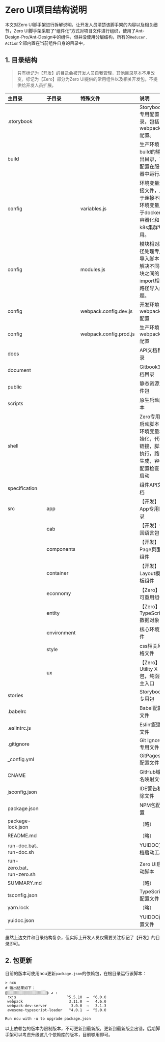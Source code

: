 # Zero UI项目结构说明

本文对Zero UI脚手架进行拆解说明，让开发人员清楚该脚手架的内容以及相关细节，Zero UI脚手架采取了“组件化”方式对项目文件进行组织，使用了Ant-Design-Pro/Ant-Design中的组件，但并没使用分层结构，所有的`Reducer, Action`全部内置在当前组件自身的目录中。

## 1. 目录结构

> 只有标记为【开发】的目录会被开发人员自我管理，其他目录基本不用改变，标记为【Zero】部分为Zero UI提供的常用组件以及相关开发包，不提供给开发人员扩展。

| 主目录 | 子目录 | 特殊文件 | 说明 |
| :--- | :--- | :--- | :--- |
| .storybook |  |  | Storybook专用配置目录，包括webpack配置。 |
| build |  |  | 生产环境build的输出目录，可配置在服务器中运行。 |
| config |  | variables.js | 环境变量连接文件，用于连接不同环境变量用于docker容器化和k8s集群专用。 |
| config |  | modules.js | 模块相对路径处理专用导入脚本，解决不同模块之间的import相对路径导入问题。 |
| config |  | webpack.config.dev.js | 开发环境webpack配置 |
| config |  | webpack.config.prod.js | 生产环境webpack配置 |
| docs |  |  | API文档目录 |
| document |  |  | Gitbook文档目录 |
| public |  |  | 静态资源文件包 |
| scripts |  |  | 原生启动脚本 |
| shell |  |  | Zero专用启动脚本：环境变量初始化，代码链接，脚本执行，路由生成，容器配置检查，启动 |
| specification |  |  | 组件API文档 |
| src | app |  | 【开发】App专用目录 |
|  | cab |  | 【开发】多国语言包 |
|  | components |  | 【开发】Page页面组件 |
|  | container |  | 【开发】Layout模板组件 |
|  | econnomy |  | 【Zero】可重用组件 |
|  | entity |  | 【Zero】TypeScript数据对象 |
|  | environment |  | 核心环境文件 |
|  | style |  | css相关风格文件 |
|  | ux |  | 【Zero】Utility X包，纯函数主入口 |
| stories |  |  | Storybook专用包 |
| .babelrc |  |  | Babel配置文件 |
| .eslintrc.js |  |  | Eslint配置文件 |
| .gitignore |  |  | Git Ignore专用文件 |
| \_config.yml |  |  | GitPages配置文件 |
| CNAME |  |  | GitHub域名映射文件 |
| jsconfig.json |  |  | IDE警告移除文件 |
| package.json |  |  | NPM包配置 |
| package-lock.json |  |  | （略） |
| README.md |  |  | （略） |
| run-doc.bat、run-doc.sh |  |  | YUIDOC文档启动工具 |
| run-zero.bat、run-zero.sh |  |  | Zero UI启动脚本 |
| SUMMARY.md |  |  | （略） |
| tsconfig.json |  |  | TypeScript配置文件 |
| yarn.lock |  |  | （略） |
| yuidoc.json |  |  | YUIDOC配置文件 |

虽然上边文件和目录结构复杂，但实际上开发人员仅需要关注标记了【开发】的目录即可。

## 2. 包更新

目前的版本可使用ncu更新`package.json`的依赖包，在根目录运行该脚本：

```shell
> ncu
# 输出结果如下：
⸨░░░░░░░░░░░░░░░░░░⸩ ⠴ :
 rxjs                       ^5.5.10  →  ^6.0.0 
 webpack                     3.11.0  →   4.6.0 
 webpack-dev-server           3.0.0  →   3.1.3 
 awesome-typescript-loader   ^4.0.1  →  ^5.0.0 

Run ncu with -u to upgrade package.json
```

以上依赖包的版本为限制版本，不可更新到最新版，更新到最新版会出错，后期脚手架可以考虑升级这几个依赖库的版本，目前够用即可。

